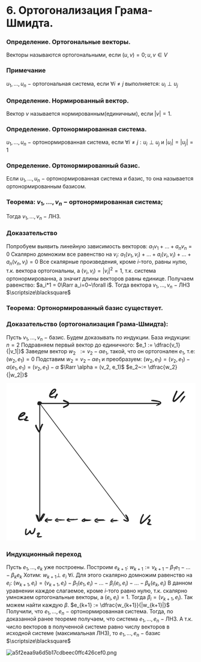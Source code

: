 # 6. Ортогонализация Грама-Шмидта.

### Определение. Ортогональные векторы.
Векторы называются ортогональными, если 
$(u, v) = 0; u, v \in V$

### Примечание
$u_1, \dotsc, u_n~-$ ортогональная система, если $\forall i \ne j$ выполняется: $u_i \perp u_j$

### Определение. Нормированный вектор.
Вектор $v$ называется нормированным(единичным), если $|v| = 1$.

### Определение. Ортонормированная система.
$u_1, \dotsc, u_n~-$ ортонормированная система, если
 $\forall i \ne j: u_i \perp u_j$  и $|u_i| = |u_j| = 1$

### Определение. Ортонормированный базис.
Если $u_1, \dotsc, u_n~-$ ортонормированная система и базис, то она называется ортонормированным базисом.

### Теорема: $v_1, \dotsc, v_n~-$ ортонормированная система;
Тогда $v_1, \dotsc, v_n~-$ ЛНЗ.

### Доказательство
Попробуем выявить линейную зависимость векторов:
$a_1 v_1 + \dotsc + a_n v_n = 0$
Скалярно домножим все равенство на $v_i$:
$a_1(v_1, v_i) + \dotsc + a_i (v_i, v_i) + \dotsc + a_n (v_n, v_i) = 0$
Все скалярные произведения, кроме $i$-того, равны нулю, т.к. вектора ортогональны, а $(v_i, v_i)=|v_i|^2=1$, т.к. система ортонормированна, а значит длины векторов равны единице.
Получаем равенство: $a_i*1 = 0\Rarr a_i=0~\forall i$.
Тогда вектора $v_1, \dotsc, v_n~-$ ЛНЗ  $\scriptsize\blacksquare$

### Теорема: Ортонормированный базис существует.

### Доказательство (ортогонализация Грама-Шмидта):
Пусть $v_1, \dotsc, v_n~-$ базис. Будем доказывать по индукции.
База индукции: $n=2$
Подравняем первый вектор до единичного:
$e_1 := \dfrac{v_1}{|v_1|}$
Заведем вектор $w_2$ $~:= v_2 - \alpha e_1$, такой, что он ортогонален $e_1$, т.е:
$(w_2, e_1) = 0$
Подставим $w_2 = v_2 - \alpha e_1$ и преобразуем:
$(w_2, e_1)= (v_2, e_1) - \alpha (e_1, e_1) = (v_2, e_1) - \alpha$ $\Rarr \alpha = (v_2, e_1)$ 
$e_2~:= \dfrac{w_2}{|w_2|}$

![Untitled](sem1/notes/topology_exam/6/Untitled.png)

### Индукционный переход
Пусть $e_1, \dotsc, e_k$ уже построены. Построим $e_{k+1}$:
$w_{k+1}:=v_{k+1} - \beta_1 e_1 -\dotsc - \beta_k e_k$
Хотим: $w_{k+1} \perp$ $e_i$ $\forall i$. Для этого скалярно домножим равенство на $e_i$:
$(w_{k+1}, e_i) = (v_{k+1}, e_i) - \beta_1 (e_1, e_i) - \dotsc - \beta_i (e_i, e_i) - \dotsc - \beta_k (e_k, e_i)$ 
В данном уравнении каждое слагаемое, кроме $i$-того равно нулю, т.к. скалярно умножаем ортогональные векторы, а $(e_i,e_i)=1$.
Тогда $\beta_i = (v_{k+1}, e_i)$. Так можем найти каждую $\beta$. 
$e_{k+1} := \dfrac{w_{k+1}}{|w_{k+1}|}$
Получили, что $e_1, \dotsc, e_n~-$ ортонормированная система.
Тогда, по доказанной ранее теореме получаем, что система $e_1, \dotsc, e_n~-$ ЛНЗ. А т.к. число векторов в полученной системе равно числу векторов в исходной системе (максимальная ЛНЗ), то $e_1, \dotsc, e_n~-$ базис  $\scriptsize\blacksquare$

![a5f2eaa9a6d5b17cdbeec0ffc426cef0.png](a5f2eaa9a6d5b17cdbeec0ffc426cef0.png)
